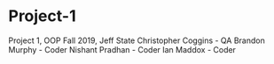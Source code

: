 # Project-1
Project 1, OOP Fall 2019, Jeff State
Christopher Coggins - QA
Brandon Murphy - Coder
Nishant Pradhan - Coder
Ian Maddox - Coder
